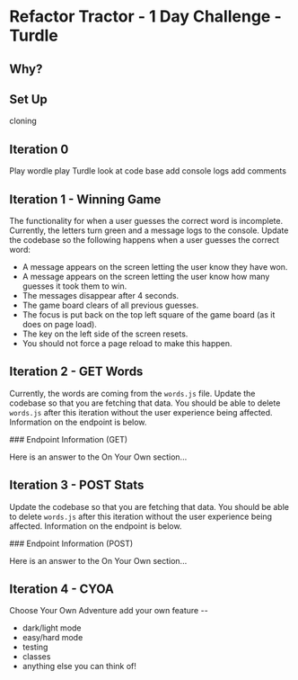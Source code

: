 # Refactor Tractor - 1 Day Challenge - Turdle

## Why?

## Set Up
cloning

## Iteration 0
Play wordle
play Turdle
look at code base
add console logs
add comments

## Iteration 1 - Winning Game
The functionality for when a user guesses the correct word is incomplete. Currently, the letters turn green and a message logs to the console. Update the codebase so the following happens when a user guesses the correct word:
- A message appears on the screen letting the user know they have won.
- A message appears on the screen letting the user know how many guesses it took them to win.
- The messages disappear after 4 seconds.
- The game board clears of all previous guesses.
- The focus is put back on the top left square of the game board (as it does on page load).
- The key on the left side of the screen resets.
- You should not force a page reload to make this happen.

## Iteration 2 - GET Words
Currently, the words are coming from the `words.js` file. Update the codebase so that you are fetching that data. You should be able to delete `words.js` after this iteration without the user experience being affected. Information on the endpoint is below.

<section class="answer">
### Endpoint Information (GET)  

Here is an answer to the On Your Own section...
</section>


## Iteration 3 - POST Stats
Update the codebase so that you are fetching that data. You should be able to delete `words.js` after this iteration without the user experience being affected. Information on the endpoint is below.

<section class="answer">
### Endpoint Information (POST)  

Here is an answer to the On Your Own section...
</section>

## Iteration 4 - CYOA
Choose Your Own Adventure
add your own feature --
- dark/light mode
- easy/hard mode
- testing
- classes
- anything else you can think of!
